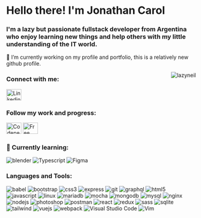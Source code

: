 <h1>Hello there! I'm Jonathan Carol </h1>
<h3>I'm a lazy but passionate fullstack developer from Argentina who enjoy learning new things and help others with my little understanding of the IT world.</h3>

🔭 I’m currently working on my profile and portfolio, this is a relatively new github profile.

<p><img align="right" src="https://github-readme-stats.vercel.app/api/top-langs?username=lazyneil&show_icons=true&locale=en&layout=compact" alt="lazyneil" /></p>

<!--
<p><img align="center" src="https://github-readme-stats.vercel.app/api?username=lazyneil&show_icons=true&locale=en" alt="lazyneil" /></p>
-->

<h3 align="left">Connect with me:</h3>
<a href="https://linkedin.com/in/jonathan-carol" target="blank">
<img src="https://raw.githubusercontent.com/rahuldkjain/github-profile-readme-generator/master/src/images/icons/Social/linked-in-alt.svg" alt="Linkedin" height="30" width="40" /></a>

<h3 align="left">Follow my work and progress:</h3>
<p align="left">
<a href="https://codepen.io/hiraion" target="blank">
<img src="https://simpleicons.org/icons/codepen.svg" alt="Codepen" height="30" width="40" /></a>

<a href="https://www.freecodecamp.org/lazyneil" target="blank">
<img src="https://simpleicons.org/icons/freecodecamp.svg" alt="Free code camp" height="30" width="40" /></a>
</p>

<h3 align="left">📖 Currently learning:</h3>

![blender](https://img.shields.io/badge/blender-F5792A.svg?&style=for-the-badge&logo=blender&logoColor=white)
![Typescript](https://img.shields.io/badge/typescript-3178C6.svg?&style=for-the-badge&logo=typescript&logoColor=white)
![Figma](https://img.shields.io/badge/figma-F24E1E.svg?&style=for-the-badge&logo=figma&logoColor=white)

<h3 align="left">Languages and Tools:</h3>

![babel](https://img.shields.io/badge/babel-F9DC3E.svg?&style=for-the-badge&logo=babel&logoColor=white)
![bootstrap](https://img.shields.io/badge/bootstrap-7952B3.svg?&style=for-the-badge&logo=bootstrap&logoColor=white)
![css3](https://img.shields.io/badge/css3-1572B6.svg?&style=for-the-badge&logo=css3&logoColor=white)
![express](https://img.shields.io/badge/express-000000.svg?&style=for-the-badge&logo=express&logoColor=white)
![git](https://img.shields.io/badge/git-F05032.svg?&style=for-the-badge&logo=git&logoColor=white)
![graphql](https://img.shields.io/badge/graphql-E10098.svg?&style=for-the-badge&logo=graphql&logoColor=white)
![html5](https://img.shields.io/badge/html5-E34F26.svg?&style=for-the-badge&logo=html5&logoColor=white)
![javascript](https://img.shields.io/badge/javascript-F7DF1E.svg?&style=for-the-badge&logo=javascript&logoColor=white)
![linux](https://img.shields.io/badge/linux-FCC624.svg?&style=for-the-badge&logo=linux&logoColor=white)
![mariadb](https://img.shields.io/badge/mariadb-003545.svg?&style=for-the-badge&logo=mariadb&logoColor=white)
![mocha](https://img.shields.io/badge/mocha-8D6748.svg?&style=for-the-badge&logo=mocha&logoColor=white)
![mongodb](https://img.shields.io/badge/mongodb-47A248.svg?&style=for-the-badge&logo=mongodb&logoColor=white)
![mysql](https://img.shields.io/badge/mysql-4479A1.svg?&style=for-the-badge&logo=mysql&logoColor=white)
![nginx](https://img.shields.io/badge/nginx-009639.svg?&style=for-the-badge&logo=nginx&logoColor=white)
![nodejs](https://img.shields.io/badge/nodejs-339933.svg?&style=for-the-badge&logo=node.js&logoColor=white)
![photoshop](https://img.shields.io/badge/photoshop-31A8FF.svg?&style=for-the-badge&logo=adobephotoshop&logoColor=white)
![postman](https://img.shields.io/badge/postman-FF6C37.svg?&style=for-the-badge&logo=postman&logoColor=white)
![react](https://img.shields.io/badge/react-61DAFB.svg?&style=for-the-badge&logo=react&logoColor=white)
![redux](https://img.shields.io/badge/redux-764ABC.svg?&style=for-the-badge&logo=redux&logoColor=white)
![sass](https://img.shields.io/badge/sass-CC6699.svg?&style=for-the-badge&logo=sass&logoColor=white)
![sqlite](https://img.shields.io/badge/sqlite-003B57.svg?&style=for-the-badge&logo=sqlite&logoColor=white)
![tailwind](https://img.shields.io/badge/tailwind-06B6D4.svg?&style=for-the-badge&logo=tailwind&logoColor=white)
![vuejs](https://img.shields.io/badge/vuejs-4FC08D.svg?&style=for-the-badge&logo=vuejs&logoColor=white)
![webpack](https://img.shields.io/badge/webpack-8DD6F9.svg?&style=for-the-badge&logo=webpack&logoColor=white)
![Visual Studio Code](https://img.shields.io/badge/vs%20code-007ACC.svg?&style=for-the-badge&logo=visualstudiocode&logoColor=white)
![Vim](https://img.shields.io/badge/vim-019733.svg?&style=for-the-badge&logo=vim&logoColor=white)

